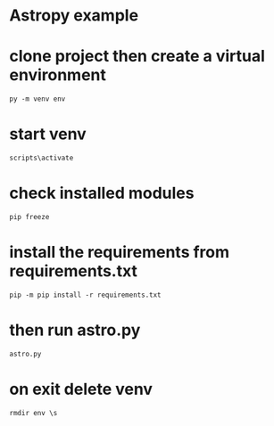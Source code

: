 # Astropy example

# clone project then create a virtual environment

`py -m venv env`

# start venv

`scripts\activate`

# check installed modules

`pip freeze`

# install the requirements from requirements.txt

`pip -m pip install -r requirements.txt`

# then run astro.py

`astro.py`

# on exit delete venv

`rmdir env \s` 